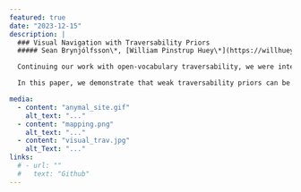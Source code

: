 ```yaml
---
featured: true
date: "2023-12-15"
description: |
  ### Visual Navigation with Traversability Priors
  ##### Sean Brynjólfsson\*, [William Pinstrup Huey\*](https://willhuey.com/)

  Continuing our work with open-vocabulary traversability, we were interested in training smaller models on specific traversability scenarios. Our original model was too large to fit on the ANYmal's NVIDIA Jetson processor and its inference speed was quite slow (~7s). Since we did not experiment with prompts that changed during rollout, we were wasting a lot of compute by preserving its open-vocabulary capabilities. Thus we chose to train a smaller model on the bigger model with a fixed prompt. For example, "you are a robot who cannot climb stairs". Model distillation is not so interesting on its own, but being able to do so over an abstract description of traversability is quite useful.

  In this paper, we demonstrate that weak traversability priors can be obtained from large open vocabulary image segmentation models and that they appear to be consistent across environments. We then apply model distillation techniques to train a smaller traversability prediction network capable of real time inference, and demonstrate a heuristic that uses this distilled network to perform obstacle avoidance when roaming freely. 

media: 
  - content: "anymal_site.gif"
    alt_text: "..."
  - content: "mapping.png"
    alt_text: "..."
  - content: "visual_trav.jpg"
    alt_Text: "..."
links:
  # - url: ""
  #   text: "Github"
---
```


